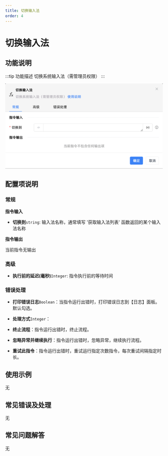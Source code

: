 ```yaml
---
title: 切换输入法
order: 4
---
```


# 切换输入法

## 功能说明

:::tip 功能描述
切换系统输入法（需管理员权限）
:::

![切换输入法](../../../assets/切换输入法_command.png)

## 配置项说明

### 常规

**指令输入**

- **切换到**`string`: 输入法名称，通常填写 '获取输入法列表' 函数返回的某个输入法名称


**指令输出**

当前指令无输出

### 高级

- **执行前的延迟(毫秒)**`Integer`: 指令执行前的等待时间

### 错误处理

- **打印错误日志**`Boolean`：当指令运行出错时，打印错误日志到【日志】面板。默认勾选。

- **处理方式**`Integer`：

 - **终止流程**：指令运行出错时，终止流程。

 - **忽略异常并继续执行**：指令运行出错时，忽略异常，继续执行流程。

 - **重试此指令**：指令运行出错时，重试运行指定次数指令，每次重试间隔指定时长。

## 使用示例
无

## 常见错误及处理

无

## 常见问题解答

无

